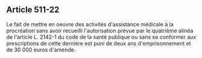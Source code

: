 Article 511-22
----
Le fait de mettre en oeuvre des activités d'assistance médicale à la procréation
sans avoir recueilli l'autorisation prévue par le quatrième alinéa de l'article
L. 2142-1 du code de la santé publique ou sans se conformer aux prescriptions de
cette dernière est puni de deux ans d'emprisonnement et de 30 000 euros
d'amende.
